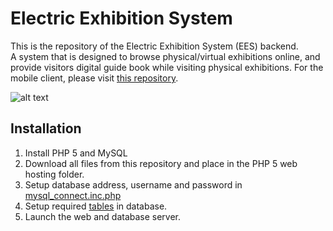 # Electric Exhibition System

This is the repository of the Electric Exhibition System (EES) backend.  
A system that is designed to browse physical/virtual exhibitions online, and provide visitors digital guide book while visiting physical exhibitions.
For the mobile client, please visit [this repository](https://github.com/314pies/EES-Client-Mobile). 

![alt text](https://user-images.githubusercontent.com/20402192/93355840-137a5a80-f871-11ea-8ca8-8686e4212067.png)

## Installation
1. Install PHP 5 and MySQL
2. Download all files from this repository and place in the PHP 5 web hosting folder.
3. Setup database address, username and password in [mysql_connect.inc.php](https://github.com/314pies/EES_Console/blob/yochien/mysql_connect.inc.php)
4. Setup required [tables](https://github.com/314pies/EES_Console/wiki/Tables) in database.
5. Launch the web and database server.
